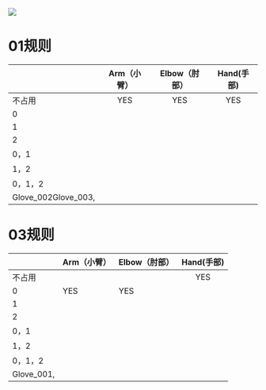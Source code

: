 ![](https://cdn.nlark.com/yuque/0/2025/png/43256925/1737342528987-128ef906-b49c-4bfd-a7d8-80a3b370f847.png)



# 01规则
|  | Arm（小臂） | Elbow（肘部） | Hand(手部) |
| --- | :---: | :---: | :---: |
| 不占用 | YES | YES | YES |
| 0 |  |  |  |
| 1 |  |  |  |
| 2 |  |  |  |
| 0，1 |  |  |  |
| 1，2 |  |  |  |
| 0，1，2 |  |  |  |
| Glove_002Glove_003, | | | |




# 03规则
|  | Arm（小臂） | Elbow（肘部） | Hand(手部) |
| --- | --- | --- | :---: |
| 不占用 |  |  | YES |
| 0 | YES | YES |  |
| 1 |  |  |  |
| 2 |  |  |  |
| 0，1 |  |  |  |
| 1，2 |  |  |  |
| 0，1，2 |  |  |  |
| Glove_001, | | | |


